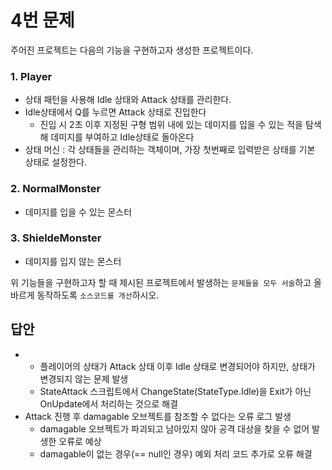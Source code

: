 # 4번 문제

주어진 프로젝트는 다음의 기능을 구현하고자 생성한 프로젝트이다.

### 1. Player
- 상태 패턴을 사용해 Idle 상태와 Attack 상태를 관리한다.
- Idle상태에서 Q를 누르면 Attack 상태로 진입한다
  - 진입 시 2초 이후 지정된 구형 범위 내에 있는 데미지를 입을 수 있는 적을 탐색해 데미지를 부여하고 Idle상태로 돌아온다
- 상태 머신 : 각 상태들을 관리하는 객체이며, 가장 첫번째로 입력받은 상태를 기본 상태로 설정한다.

### 2. NormalMonster
- 데미지를 입을 수 있는 몬스터

### 3. ShieldeMonster
- 데미지를 입지 않는 몬스터

위 기능들을 구현하고자 할 때
제시된 프로젝트에서 발생하는 `문제들을 모두 서술`하고 올바르게 동작하도록 `소스코드를 개선`하시오.

## 답안
- - 플레이어의 상태가 Attack 상태 이후 Idle 상태로 변경되어야 하지만, 상태가 변경되지 않는 문제 발생
  - StateAttack 스크립트에서 ChangeState(StateType.Idle)을 Exit가 아닌 OnUpdate에서 처리하는 것으로 해결
- Attack 진행 후 damagable 오브젝트를 참조할 수 없다는 오류 로그 발생
  - damagable 오브젝트가 파괴되고 남아있지 않아 공격 대상을 찾을 수 없어 발생한 오류로 예상
  - damagable이 없는 경우(== null인 경우) 예외 처리 코드 추가로 오류 해결
